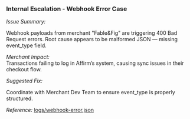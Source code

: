 ### Internal Escalation - Webhook Error Case

*Issue Summary:*

Webhook payloads from merchant "Fable&Fig" are triggering 400 Bad Request errors. Root cause appears to be malformed JSON — missing event_type field.

*Merchant Impact:*  
Transactions failing to log in Affirm’s system, causing sync issues in their checkout flow.

*Suggested Fix:*

Coordinate with Merchant Dev Team to ensure event_type is properly structured.

*Reference:* [logs/webhook-error.json](../logs/webhook-error.json)
